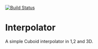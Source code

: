 [![Build Status](https://travis-ci.org/nniasse/interpolator.svg?branch=master)](https://travis-ci.org/nniasse/interpolator)

# Interpolator

A simple Cuboid interpolator in 1,2 and 3D.
